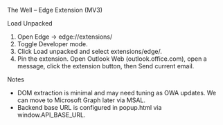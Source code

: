 The Well – Edge Extension (MV3)

Load Unpacked

1. Open Edge → edge://extensions/
2. Toggle Developer mode.
3. Click Load unpacked and select extensions/edge/.
4. Pin the extension. Open Outlook Web (outlook.office.com), open a message, click the extension button, then Send current email.

Notes

- DOM extraction is minimal and may need tuning as OWA updates. We can move to Microsoft Graph later via MSAL.
- Backend base URL is configured in popup.html via window.API_BASE_URL.


